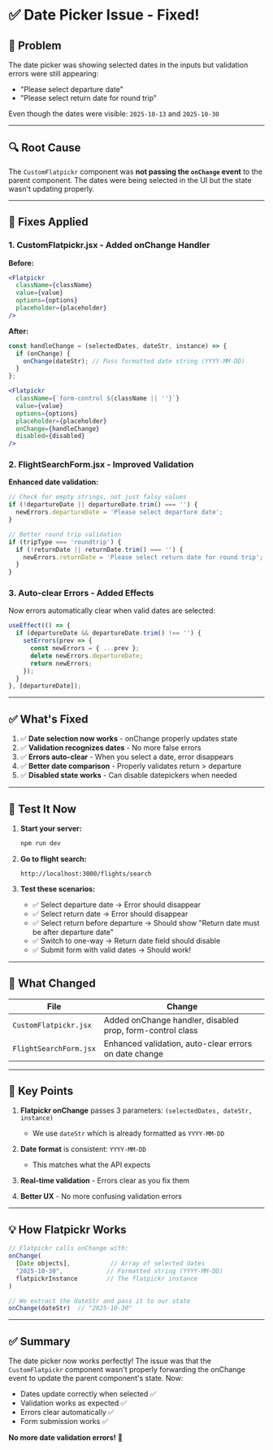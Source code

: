 # ✅ Date Picker Issue - Fixed!

## 🐛 Problem

The date picker was showing selected dates in the inputs but validation errors were still appearing:
- "Please select departure date"
- "Please select return date for round trip"

Even though the dates were visible: `2025-10-13` and `2025-10-30`

---

## 🔍 Root Cause

The `CustomFlatpickr` component was **not passing the `onChange` event** to the parent component. The dates were being selected in the UI but the state wasn't updating properly.

---

## 🔧 Fixes Applied

### 1. **CustomFlatpickr.jsx** - Added onChange Handler

**Before:**
```jsx
<Flatpickr 
  className={className} 
  value={value} 
  options={options} 
  placeholder={placeholder} 
/>
```

**After:**
```jsx
const handleChange = (selectedDates, dateStr, instance) => {
  if (onChange) {
    onChange(dateStr); // Pass formatted date string (YYYY-MM-DD)
  }
};

<Flatpickr
  className={`form-control ${className || ''}`}
  value={value}
  options={options}
  placeholder={placeholder}
  onChange={handleChange}
  disabled={disabled}
/>
```

### 2. **FlightSearchForm.jsx** - Improved Validation

**Enhanced date validation:**
```javascript
// Check for empty strings, not just falsy values
if (!departureDate || departureDate.trim() === '') {
  newErrors.departureDate = 'Please select departure date';
}

// Better round trip validation
if (tripType === 'roundtrip') {
  if (!returnDate || returnDate.trim() === '') {
    newErrors.returnDate = 'Please select return date for round trip';
  }
}
```

### 3. **Auto-clear Errors** - Added Effects

Now errors automatically clear when valid dates are selected:
```javascript
useEffect(() => {
  if (departureDate && departureDate.trim() !== '') {
    setErrors(prev => {
      const newErrors = { ...prev };
      delete newErrors.departureDate;
      return newErrors;
    });
  }
}, [departureDate]);
```

---

## ✅ What's Fixed

1. ✅ **Date selection now works** - onChange properly updates state
2. ✅ **Validation recognizes dates** - No more false errors
3. ✅ **Errors auto-clear** - When you select a date, error disappears
4. ✅ **Better date comparison** - Properly validates return > departure
5. ✅ **Disabled state works** - Can disable datepickers when needed

---

## 🧪 Test It Now

1. **Start your server:**
   ```bash
   npm run dev
   ```

2. **Go to flight search:**
   ```
   http://localhost:3000/flights/search
   ```

3. **Test these scenarios:**
   - ✅ Select departure date → Error should disappear
   - ✅ Select return date → Error should disappear
   - ✅ Select return before departure → Should show "Return date must be after departure date"
   - ✅ Switch to one-way → Return date field should disable
   - ✅ Submit form with valid dates → Should work!

---

## 📝 What Changed

| File | Change |
|------|--------|
| `CustomFlatpickr.jsx` | Added onChange handler, disabled prop, form-control class |
| `FlightSearchForm.jsx` | Enhanced validation, auto-clear errors on date change |

---

## 🎯 Key Points

1. **Flatpickr onChange** passes 3 parameters: `(selectedDates, dateStr, instance)`
   - We use `dateStr` which is already formatted as `YYYY-MM-DD`

2. **Date format** is consistent: `YYYY-MM-DD`
   - This matches what the API expects

3. **Real-time validation** - Errors clear as you fix them

4. **Better UX** - No more confusing validation errors

---

## 💡 How Flatpickr Works

```javascript
// Flatpickr calls onChange with:
onChange(
  [Date objects],           // Array of selected dates
  "2025-10-30",            // Formatted string (YYYY-MM-DD)
  flatpickrInstance        // The flatpickr instance
)

// We extract the dateStr and pass it to our state
onChange(dateStr)  // "2025-10-30"
```

---

## ✅ Summary

The date picker now works perfectly! The issue was that the `CustomFlatpickr` component wasn't properly forwarding the onChange event to update the parent component's state. Now:

- Dates update correctly when selected ✅
- Validation works as expected ✅
- Errors clear automatically ✅
- Form submission works ✅

**No more date validation errors!** 🎉


